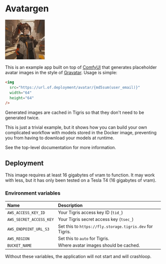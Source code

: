 # Avatargen

![](./static/img/example.jpg)

This is an example app built on top of [ComfyUI](https://www.comfy.org/) that generates placeholder avatar images in the style of [Gravatar](https://docs.gravatar.com/api/avatars/images/). Usage is simple:

```html
<img
  src="https://url.of.deployment/avatar/{md5sum(user_email)}"
  width="64"
  height="64"
/>
```

Generated images are cached in Tigris so that they don't need to be generated twice.

This is just a trivial example, but it shows how you can build your own complicated workflow with models stored in the Docker image, preventing you from having to download your models at runtime.

See the top-level documentation for more information.

## Deployment

This image requires at least 16 gigabytes of vram to function. It may work with less, but it has only been tested on a Tesla T4 (16 gigabytes of vram).

### Environment variables

| Name                    | Description                                              |
| :---------------------- | :------------------------------------------------------- |
| `AWS_ACCESS_KEY_ID`     | Your Tigris access key ID (`tid_`)                       |
| `AWS_SECRET_ACCESS_KEY` | Your Tigris secret access key (`tsec_`)                  |
| `AWS_ENDPOINT_URL_S3`   | Set this to `https://fly.storage.tigris.dev` for Tigris. |
| `AWS_REGION`            | Set this to `auto` for Tigris.                           |
| `BUCKET_NAME`           | Where avatar images should be cached.                    |

Without these variables, the application will not start and will crashloop.
